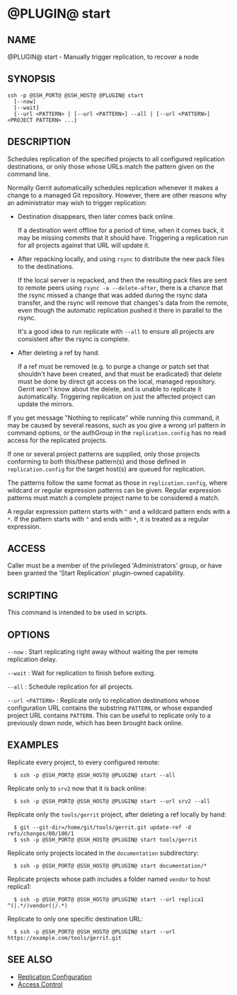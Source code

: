 @PLUGIN@ start
==============

NAME
----
@PLUGIN@ start - Manually trigger replication, to recover a node

SYNOPSIS
--------

```console
ssh -p @SSH_PORT@ @SSH_HOST@ @PLUGIN@ start
  [--now]
  [--wait]
  {--url <PATTERN> | [--url <PATTERN>] --all | [--url <PATTERN>] <PROJECT PATTERN> ...}
```

DESCRIPTION
-----------
Schedules replication of the specified projects to all configured
replication destinations, or only those whose URLs match the pattern
given on the command line.

Normally Gerrit automatically schedules replication whenever it
makes a change to a managed Git repository.  However, there are
other reasons why an administrator may wish to trigger replication:

* Destination disappears, then later comes back online.

	If a destination went offline for a period of time, when it
	comes back, it may be missing commits that it should have.
	Triggering a replication run for all projects against that URL
	will update it.

* After repacking locally, and using `rsync` to distribute the new
  pack files to the destinations.

	If the local server is repacked, and then the resulting pack
	files are sent to remote peers using `rsync -a
	--delete-after`, there is a chance that the rsync missed a
	change that was added during the rsync data transfer, and the
	rsync will remove that changes's data from the remote, even
	though the automatic replication pushed it there in parallel
	to the rsync.

	It's a good idea to run replicate with `--all` to ensure all
	projects are consistent after the rsync is complete.

* After deleting a ref by hand.

	If a ref must be removed (e.g. to purge a change or patch set
	that shouldn't have been created, and that must be eradicated)
	that delete must be done by direct git access on the local,
	managed repository.  Gerrit won't know about the delete, and
	is unable to replicate it automatically.  Triggering
	replication on just the affected project can update the
	mirrors.

If you get message "Nothing to replicate" while running this command,
it may be caused by several reasons, such as you give a wrong url
pattern in command options, or the authGroup in the `replication.config`
has no read access for the replicated projects.

If one or several project patterns are supplied, only those projects
conforming to both this/these pattern(s) and those defined in
`replication.config` for the target host(s) are queued for replication.

The patterns follow the same format as those in `replication.config`,
where wildcard or regular expression patterns can be given.
Regular expression patterns must match a complete project name to be
considered a match.

A regular expression pattern starts with `^` and a wildcard pattern ends
with a `*`. If the pattern starts with `^` and ends with `*`, it is
treated as a regular expression.

ACCESS
------
Caller must be a member of the privileged 'Administrators' group,
or have been granted the 'Start Replication' plugin-owned capability.

SCRIPTING
---------
This command is intended to be used in scripts.

OPTIONS
-------

`--now`
: Start replicating right away without waiting the per remote
replication delay.

`--wait`
: Wait for replication to finish before exiting.

`--all`
: Schedule replication for all projects.

`--url <PATTERN>`
: Replicate only to replication destinations whose configuration
URL contains the substring `PATTERN`, or whose expanded project
URL contains `PATTERN`. This can be useful to replicate only to
a previously down node, which has been brought back online.

EXAMPLES
--------
Replicate every project, to every configured remote:

```console
  $ ssh -p @SSH_PORT@ @SSH_HOST@ @PLUGIN@ start --all
```

Replicate only to `srv2` now that it is back online:

```console
  $ ssh -p @SSH_PORT@ @SSH_HOST@ @PLUGIN@ start --url srv2 --all
```

Replicate only the `tools/gerrit` project, after deleting a ref
locally by hand:

```console
  $ git --git-dir=/home/git/tools/gerrit.git update-ref -d refs/changes/00/100/1
  $ ssh -p @SSH_PORT@ @SSH_HOST@ @PLUGIN@ start tools/gerrit
```

Replicate only projects located in the `documentation` subdirectory:

```console
  $ ssh -p @SSH_PORT@ @SSH_HOST@ @PLUGIN@ start documentation/*
```

Replicate projects whose path includes a folder named `vendor` to host replica1:

```console
  $ ssh -p @SSH_PORT@ @SSH_HOST@ @PLUGIN@ start --url replica1 ^(|.*/)vendor(|/.*)
```

Replicate to only one specific destination URL:

```console
  $ ssh -p @SSH_PORT@ @SSH_HOST@ @PLUGIN@ start --url https://example.com/tools/gerrit.git
```

SEE ALSO
--------

* [Replication Configuration](config.md)
* [Access Control](../../../Documentation/access-control.html)
